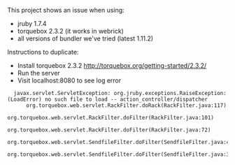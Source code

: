 This project shows an issue when using:
- jruby 1.7.4
- torquebox 2.3.2 (it works in webrick)
- all versions of bundler we've tried (latest 1.11.2)

Instructions to duplicate:
- Install torquebox 2.3.2 http://torquebox.org/getting-started/2.3.2/
- Run the server 
-  Visit localhost:8080 to see log error


```
  javax.servlet.ServletException: org.jruby.exceptions.RaiseException: (LoadError) no such file to load -- action_controller/dispatcher
	  org.torquebox.web.servlet.RackFilter.doRack(RackFilter.java:117)
	  org.torquebox.web.servlet.RackFilter.doFilter(RackFilter.java:101)
	  org.torquebox.web.servlet.RackFilter.doFilter(RackFilter.java:72)
	  org.torquebox.web.servlet.SendfileFilter.doFilter(SendfileFilter.java:49)
	  org.torquebox.web.servlet.SendfileFilter.doFilter(SendfileFilter.java:33)


```
